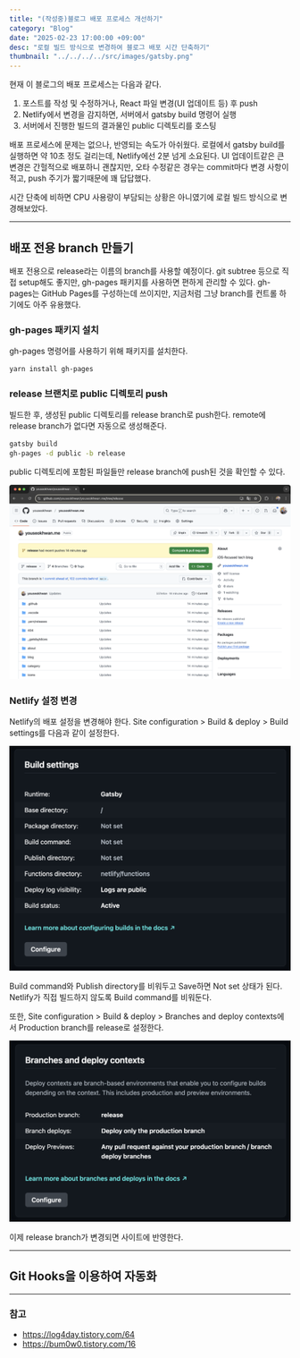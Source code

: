 ```yaml
---
title: "(작성중)블로그 배포 프로세스 개선하기"
category: "Blog"
date: "2025-02-23 17:00:00 +09:00"
desc: "로컬 빌드 방식으로 변경하여 블로그 배포 시간 단축하기"
thumbnail: "../../../../src/images/gatsby.png"
---
```


현재 이 블로그의 배포 프로세스는 다음과 같다.

1. 포스트를 작성 및 수정하거나, React 파일 변경(UI 업데이트 등) 후 push
2. Netlify에서 변경을 감지하면, 서버에서 gatsby build 명령어 실행
3. 서버에서 진행한 빌드의 결과물인 public 디렉토리를 호스팅

배포 프로세스에 문제는 없으나, 반영되는 속도가 아쉬웠다.
로컬에서 gatsby build를 실행하면 약 10초 정도 걸리는데, Netlify에선 2분 넘게 소요된다.
UI 업데이트같은 큰 변경은 간헐적으로 배포하니 괜찮지만,
오타 수정같은 경우는 commit마다 변경 사항이 적고, push 주기가 짧기때문에 꽤 답답했다.

시간 단축에 비하면 CPU 사용량이 부담되는 상황은 아니였기에 로컬 빌드 방식으로 변경해보았다.

---

## 배포 전용 branch 만들기

배포 전용으로 release라는 이름의 branch를 사용할 예정이다.
git subtree 등으로 직접 setup해도 좋지만, gh-pages 패키지를 사용하면 편하게 관리할 수 있다.
gh-pages는 GitHub Pages를 구성하는데 쓰이지만, 지금처럼 그냥 branch를 컨트롤 하기에도 아주 유용했다.

### gh-pages 패키지 설치

gh-pages 명령어를 사용하기 위해 패키지를 설치한다.

```bash
yarn install gh-pages
```

### release 브랜치로 public 디렉토리 push

빌드한 후, 생성된 public 디렉토리를 release branch로 push한다.
remote에 release branch가 없다면 자동으로 생성해준다.

```bash
gatsby build
gh-pages -d public -b release
```

public 디렉토리에 포함된 파일들만 release branch에 push된 것을 확인할 수 있다.

![gh-pages.png](gh-pages.png)

### Netlify 설정 변경

Netlify의 배포 설정을 변경해야 한다.
Site configuration > Build & deploy > Build settings를 다음과 같이 설정한다.

![build-command.png](build-command.png)

Build command와 Publish directory를 비워두고 Save하면 Not set 상태가 된다.
Netlify가 직접 빌드하지 않도록 Build command를 비워둔다.

또한, Site configuration > Build & deploy > Branches and deploy contexts에서 Production branch를 release로 설정한다.

![production-branch.png](production-branch.png)

이제 release branch가 변경되면 사이트에 반영한다.

---

## Git Hooks을 이용하여 자동화

---

### 참고

- https://log4day.tistory.com/64
- https://bum0w0.tistory.com/16
